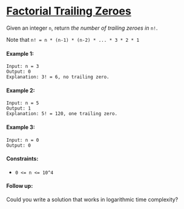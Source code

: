 # [Factorial Trailing Zeroes](https://leetcode.com/explore/interview/card/top-interview-questions-medium/113/math/816/)
Given an integer `n`, return *the number of trailing zeroes in* `n!`.  
  
Note that `n! = n * (n-1) * (n-2) * ... * 3 * 2 * 1`

#### Example 1:
```
Input: n = 3
Output: 0
Explanation: 3! = 6, no trailing zero.
```

#### Example 2:
```
Input: n = 5
Output: 1
Explanation: 5! = 120, one trailing zero.
```

#### Example 3:
```
Input: n = 0
Output: 0
```

#### Constraints:
- `0 <= n <= 10^4`

#### Follow up:
Could you write a solution that works in logarithmic time complexity?
